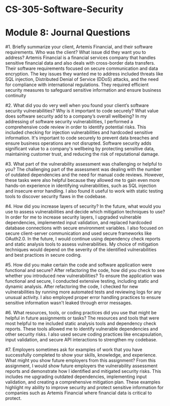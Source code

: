 # CS-305-Software-Security
# Module 8: Journal Questions

#1. Briefly summarize your client, Artemis Financial, and their software requirements. Who was the client? What issue did they want you to address? 
Artemis Financial is a financial services company that handles sensitive financial data and also deals with cross-border data transfers. 
Their software requirements focused on secure communication and data encryption. The key issues they wanted me to address included threats like SQL injection, Distributed Denial of Service (DDoS) attacks, and the need for compliance with international regulations. They required efficient security measures to safeguard sensitive information and ensure business continuity

#2. What did you do very well when you found your client’s software security vulnerabilities? Why is it important to code securely? What value does software security add to a company’s overall wellbeing?
In my addressing of software security vulnerabilities, I performed a comprehensive code review in order to identify potential risks. This included checking for injection vulnerabilities and hardcoded sensitive information. It's important to code securely to prevent data breaches and ensure business operations are not disrupted. Software security adds significant value to a company's wellbeing by protecting sensitive data, maintaining customer trust, and reducing the risk of reputational damage​​.

#3. What part of the vulnerability assessment was challenging or helpful to you?
The challenging part of the assessment was dealing with the number of outdated dependencies and the need for manual code reviews. However, these tasks were also helpful because they allowed me to gain even more hands-on experience in identifying vulnerabilities, such as SQL injection and insecure error handling. I also found it useful to work with static testing tools to discover security flaws in the codebase​​.

#4. How did you increase layers of security? In the future, what would you use to assess vulnerabilities and decide which mitigation techniques to use?
In order for me to increase security layers, I upgraded vulnerable dependencies, implemented input validation, and replaced hardcoded database connections with secure environment variables. I also focused on secure client-server communication and used secure frameworks like OAuth2.0. In the future, I would continue using dependency check reports and static analysis tools to assess vulnerabilities. My choice of mitigation techniques would depend on the severity of the identified vulnerabilities and best practices in secure coding​​.

#5. How did you make certain the code and software application were functional and secure? After refactoring the code, how did you check to see whether you introduced new vulnerabilities?
To ensure the application was functional and secure, I conducted extensive testing, including static and dynamic analysis. After refactoring the code, I checked for new vulnerabilities by running more automated tests and reviewing logs for any unusual activity. I also employed proper error handling practices to ensure sensitive information wasn't leaked through error messages​​.

#6. What resources, tools, or coding practices did you use that might be helpful in future assignments or tasks?
The resources and tools that were most helpful to me included static analysis tools and dependency check reports. These tools allowed me to identify vulnerable dependencies and other security risks. I also used secure coding practices like encapsulation, input validation, and secure API interactions to strengthen my codebase​​.

#7. Employers sometimes ask for examples of work that you have successfully completed to show your skills, knowledge, and experience. What might you show future employers from this assignment?
From this assignment, I would show future employers the vulnerability assessment reports and demonstrate how I identified and mitigated security risks. This includes me upgrading outdated dependencies, implementing input validation, and creating a comprehensive mitigation plan. These examples highlight my ability to improve security and protect sensitive information for companies such as Artemis Financial where financial data is critical to protect. 
